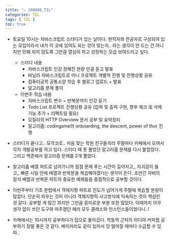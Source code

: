 ```yaml
---
title: "✍ 200808_TIL"
categories: TIL
tags: [ TIL ]
toc: true
---
```




- 토요일 10시는 자바스크립트 스터디가 있는 날이다. 현직자와 전공자로 구성되어 있는 모임이라서 내가 이 곳에 있어도 되는 것이 맞는지.. 라는 생각이 안 드는 건 아니지만 민폐 되지 않도록 그만큼 열심히 하고 성장하는 모습 보여드리고 싶다.
  - 스터디 내용
    - 자바스크립트 인강 정해진 분량 만큼 듣고 발표
    - 바닐라 자바스크립트로 미니 프로젝트 개별적 진행 및 진행상황 공유
    - 컴퓨터공학 공통소양 학습 후 블로그 업로드 + 발표
    - 알고리즘 문제 풀이
  - 이번주 학습 내용
    - 자바스크립트 변수 ~ 반복문까지 인강 듣기
    - Todo List 프로젝트 진행상황 공유 (입력 및 출력 구현, 향후 체크 및 삭제 기능 추가 + 리펙토링 필요)
    - 모질라의 HTTP Overview 문서 공부 및 요약정리
    - 알고리즘: codingame의 onboarding, the descent, power of thor 진행
- 스터디가 끝나고.. 모각코로.. 마음 맞는 학원 친구들끼리 주말마다 카페에서 모여서 각자 개발공부를 하고 있다. 스터디 때 못 풀었던 알고리즘 문제를 다시 붙잡았다. 그리고 백준에서 알고리즘 문제를 2개 풀었다. 
- 알고리즘 배열 파트로 넘어가니까 점점 문제 푸는 시간이 길어지고,, 자괴감이 들고,, 빠른 시일 안에 배열과 반복문을 복습해야겠다는 생각이 든다. 조만간 자바의 정석 배열과 반복문 파트의 중요한 예제들을 중점적으로 공부할 것이다.
- 이번주부터 기초 문법에서 객체지향 파트로 진도가 넘어가게 주말에 복습할 분량이 많았다. 단순히 외우는 것이 아니라 객체지향적 사고방식에 익숙하는 것이 핵심인 것 같다. 공부할 게 많긴 하지만 그만큼 흥미로운 부분 또한 많았다. 이때까지 아무 생각 없이 쓰던 도구와 마주쳤던 에러 모두 클래스와 인스턴스들이었다니..!

- 카페에서는 10시까지 공부하다가 집으로 돌아갔다. 학동역 근처의 이디야 커피랩 공부하기 정말 좋은 것 같다. 베이커리도 같이 있어서 당 떨어질 때마다 수급할 수 있따..